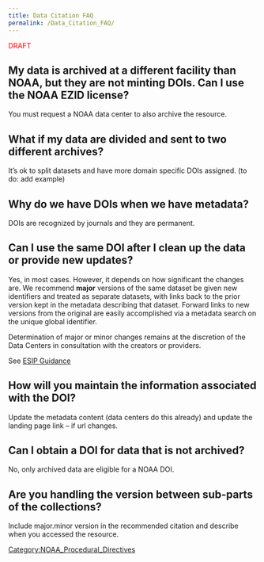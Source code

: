 ```yaml
---
title: Data Citation FAQ
permalink: /Data_Citation_FAQ/
---
```


<font color="red">DRAFT</font>

My data is archived at a different facility than NOAA, but they are not minting DOIs. Can I use the NOAA EZID license?
----------------------------------------------------------------------------------------------------------------------

You must request a NOAA data center to also archive the resource.

What if my data are divided and sent to two different archives?
---------------------------------------------------------------

It’s ok to split datasets and have more domain specific DOIs assigned. (to do: add example)

Why do we have DOIs when we have metadata?
------------------------------------------

DOIs are recognized by journals and they are permanent.

Can I use the same DOI after I clean up the data or provide new updates?
------------------------------------------------------------------------

Yes, in most cases. However, it depends on how significant the changes are. We recommend **major** versions of the same dataset be given new identifiers and treated as separate datasets, with links back to the prior version kept in the metadata describing that dataset. Forward links to new versions from the original are easily accomplished via a metadata search on the unique global identifier.

Determination of major or minor changes remains at the discretion of the Data Centers in consultation with the creators or providers.

See [ESIP Guidance](http://wiki.esipfed.org/index.php/Interagency_Data_Stewardship/Citations/provider_guidelines#Note_on_Versioning_and_Locators)

How will you maintain the information associated with the DOI?
--------------------------------------------------------------

Update the metadata content (data centers do this already) and update the landing page link – if url changes.

Can I obtain a DOI for data that is not archived?
-------------------------------------------------

No, only archived data are eligible for a NOAA DOI.

Are you handling the **version** between sub-parts of the collections?
----------------------------------------------------------------------

Include major.minor version in the recommended citation and describe when you accessed the resource.

[Category:NOAA_Procedural_Directives](/Category:NOAA_Procedural_Directives "wikilink")
